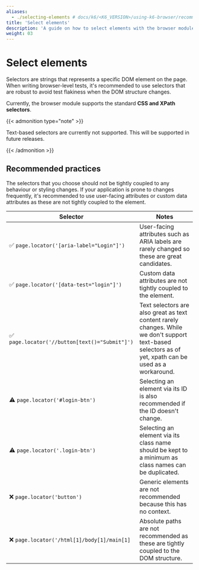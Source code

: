 ```yaml
---
aliases:
  - ./selecting-elements # docs/k6/<K6_VERSION>/using-k6-browser/recommended-practices/selecting-elements
title: 'Select elements'
description: 'A guide on how to select elements with the browser module.'
weight: 03
---
```


# Select elements

Selectors are strings that represents a specific DOM element on the page. When writing browser-level tests, it's recommended to use selectors that are robust to avoid test flakiness when the DOM structure changes.

Currently, the browser module supports the standard **CSS and XPath selectors**.

{{< admonition type="note" >}}

Text-based selectors are currently not supported. This will be supported in future releases.

{{< /admonition >}}

## Recommended practices

The selectors that you choose should not be tightly coupled to any behaviour or styling changes. If your application is prone to changes frequently, it's recommended to use user-facing attributes or custom data attributes as these are not tightly coupled to the element.

| Selector                                       | Notes                                                                                                                                                   |
| ---------------------------------------------- | ------------------------------------------------------------------------------------------------------------------------------------------------------- |
| ✅ `page.locator('[aria-label="Login"]')`      | User-facing attributes such as ARIA labels are rarely changed so these are great candidates.                                                            |
| ✅ `page.locator('[data-test="login"]')`       | Custom data attributes are not tightly coupled to the element.                                                                                          |
| ✅ `page.locator('//button[text()="Submit"]')` | Text selectors are also great as text content rarely changes. While we don't support text-based selectors as of yet, xpath can be used as a workaround. |
| ⚠️ `page.locator('#login-btn')`                | Selecting an element via its ID is also recommended if the ID doesn't change.                                                                           |
| ⚠️ `page.locator('.login-btn')`                | Selecting an element via its class name should be kept to a minimum as class names can be duplicated.                                                   |
| ❌ `page.locator('button')`                    | Generic elements are not recommended because this has no context.                                                                                       |
| ❌ `page.locator('/html[1]/body[1]/main[1]`    | Absolute paths are not recommended as these are tightly coupled to the DOM structure.                                                                   |
